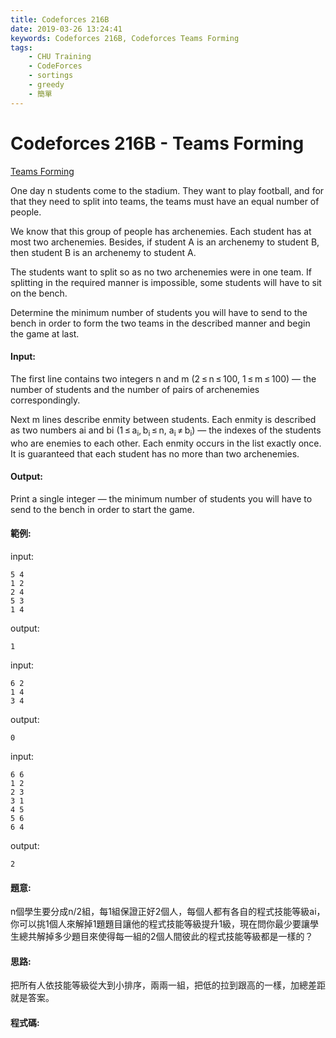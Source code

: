 ```yaml
---
title: Codeforces 216B
date: 2019-03-26 13:24:41
keywords: Codeforces 216B, Codeforces Teams Forming
tags:
    - CHU Training
    - CodeForces
    - sortings
    - greedy
    - 簡單
---
```

# Codeforces 216B - Teams Forming
[Teams Forming](https://codeforces.com/problemset/problem/216/B)

One day n students come to the stadium. They want to play football, and for that they need to split into teams, the teams must have an equal number of people.
<!-- more -->
We know that this group of people has archenemies. Each student has at most two archenemies. Besides, if student A is an archenemy to student B, then student B is an archenemy to student A.

The students want to split so as no two archenemies were in one team. If splitting in the required manner is impossible, some students will have to sit on the bench.

Determine the minimum number of students you will have to send to the bench in order to form the two teams in the described manner and begin the game at last.

#### Input:
The first line contains two integers n and m (2 ≤ n ≤ 100, 1 ≤ m ≤ 100) — the number of students and the number of pairs of archenemies correspondingly.

Next m lines describe enmity between students. Each enmity is described as two numbers ai and bi (1 ≤ a<sub>i</sub>, b<sub>i</sub> ≤ n, a<sub>i</sub> ≠ b<sub>i</sub>) — the indexes of the students who are enemies to each other. Each enmity occurs in the list exactly once. It is guaranteed that each student has no more than two archenemies.

#### Output:
Print a single integer — the minimum number of students you will have to send to the bench in order to start the game.

#### 範例:
input:
```
5 4
1 2
2 4
5 3
1 4
```
output:
```
1
```
input:
```
6 2
1 4
3 4
```
output:
```
0
```
input:
```
6 6
1 2
2 3
3 1
4 5
5 6
6 4
```
output:
```
2
```

#### 題意:
n個學生要分成n/2組，每1組保證正好2個人，每個人都有各自的程式技能等級ai，你可以挑1個人來解掉1題題目讓他的程式技能等級提升1級，現在問你最少要讓學生總共解掉多少題目來使得每一組的2個人間彼此的程式技能等級都是一樣的？

#### 思路:
把所有人依技能等級從大到小排序，兩兩一組，把低的拉到跟高的一樣，加總差距就是答案。

#### 程式碼:
<script src="https://gist.github.com/Daviswww/bc6568329876e43c5ddbf19948035b6f.js"></script>

